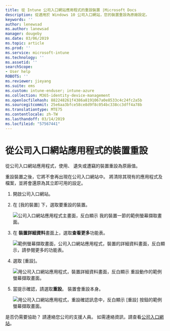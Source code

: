 ```yaml
---
title: 從 Intune 公司入口網站應用程式的重設裝置 |Microsoft Docs
description: 從適用於 Windows 10 公司入口網站，您的裝置重設為原廠設定。
keywords: ''
author: lenewsad
ms.author: lanewsad
manager: dougeby
ms.date: 03/06/2019
ms.topic: article
ms.prod: ''
ms.service: microsoft-intune
ms.technology: ''
ms.assetid: ''
searchScope:
- User help
ROBOTS: ''
ms.reviewer: jieyang
ms.suite: ems
ms.custom: intune-enduser; intune-azure
ms.collection: M365-identity-device-management
ms.openlocfilehash: 882248261f4386a8191067a0e8533c4c24fc2a5b
ms.sourcegitcommit: 25e6aa3bfce58ce8d9f8c054bc338cc3dff4a78b
ms.translationtype: MTE75
ms.contentlocale: zh-TW
ms.lasthandoff: 03/14/2019
ms.locfileid: "57567441"
---
```

# <a name="reset-device-from-the-company-portal-app"></a>從公司入口網站應用程式的裝置重設  

從公司入口網站應用程式，使用、 遺失或遭竊的裝置重設為原廠值。  

重設裝置之後，它將不會再出現在公司入口網站中。 將清除其現有的應用程式及檔案，並將會還原為其立即可用的設定。  

1. 開啟公司入口網站。  
2. 在 [我的裝置] 下，選取要重設的裝置。   

    ![公司入口網站應用程式主畫面，反白顯示 我的裝置一節的範例螢幕擷取畫面。](./media/1802-cp-app-windows-home.png)  

3. 在 **裝置詳細資料**畫面上，選取**查看更多**功能表。  

    ![範例螢幕擷取畫面，公司入口網站應用程式，裝置的詳細資料畫面，反白顯示，請參閱更多的功能表。](./media/1802-cp-app-windows-device-details.png)  

4. 選取 [重設]。  

     ![用公司入口網站應用程式，裝置詳細資料畫面，反白顯示 重設動作的範例螢幕擷取畫面。 ](./media/1802-cp-app-windows-device-details-reset.png)  

5. 當提示確認，請選取**重設**。 裝置會重設本身。  

     ![用公司入口網站應用程式，重設確認訊息中，反白顯示 [重設] 按鈕的範例螢幕擷取畫面。 ](./media/1802-cp-app-windows-reset-confirm.png)  

是否仍需要協助？ 請連絡您公司的支援人員。 如需連絡資訊，請查看[公司入口網站](https://go.microsoft.com/fwlink/?linkid=2010980)。  
